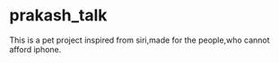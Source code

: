 # prakash_talk
This is a pet project inspired from siri,made for the people,who cannot afford iphone.
